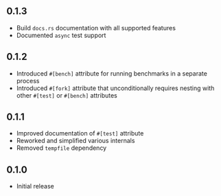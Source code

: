 0.1.3
-----
- Build `docs.rs` documentation with all supported features
- Documented `async` test support


0.1.2
-----
- Introduced `#[bench]` attribute for running benchmarks in a separate
  process
- Introduced `#[fork]` attribute that unconditionally requires nesting
  with other `#[test]` or `#[bench]` attributes


0.1.1
-----
- Improved documentation of `#[test]` attribute
- Reworked and simplified various internals
- Removed `tempfile` dependency


0.1.0
-----
- Initial release
